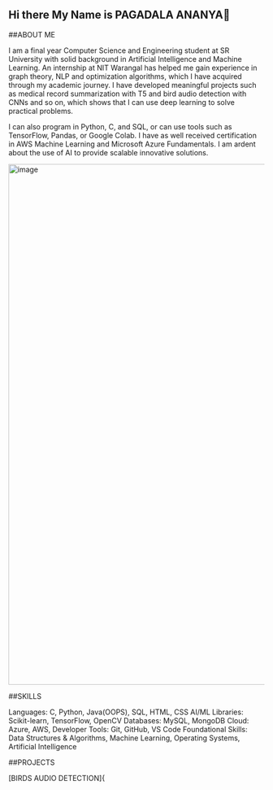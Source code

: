 ## Hi there My Name is PAGADALA ANANYA👋

##ABOUT ME

 I am a final year Computer Science and Engineering student at SR University with solid background in Artificial Intelligence and Machine Learning. An internship at NIT Warangal has helped me gain experience in graph theory, NLP and optimization algorithms, which I have acquired through my academic journey. I have developed meaningful projects such as medical record summarization with T5 and bird audio detection with CNNs and so on, which shows that I can use deep learning to solve practical problems.

I can also program in Python, C, and SQL, or can use tools such as TensorFlow, Pandas, or Google Colab. I have as well received certification in AWS Machine Learning and Microsoft Azure Fundamentals. I am ardent about the use of AI to provide scalable innovative solutions.

<img width="1536" height="1024" alt="image" src="https://github.com/user-attachments/assets/5f9bb247-b52c-4473-a80e-6b26fcc2db9a" />


##SKILLS

Languages: C, Python, Java(OOPS), SQL, HTML, CSS
AI/ML Libraries: Scikit-learn, TensorFlow, OpenCV
Databases: MySQL, MongoDB
Cloud: Azure, AWS, 
Developer Tools: Git, GitHub, VS Code
Foundational Skills: Data Structures & Algorithms, Machine Learning, Operating Systems, Artificial Intelligence


##PROJECTS

[BIRDS AUDIO DETECTION]{

<!--
**Pagadala-Ananya/PAGADALA-ANANYA** is a ✨ _special_ ✨ repository because its `README.md` (this file) appears on your GitHub profile.

Here are some ideas to get you started:

- 🔭 I’m currently working on ...
- 🌱 I’m currently learning ...
- 👯 I’m looking to collaborate on ...
- 🤔 I’m looking for help with ...
- 💬 Ask me about ...
- 📫 How to reach me: ...
- 😄 Pronouns: ...
- ⚡ Fun fact: ...
-->
